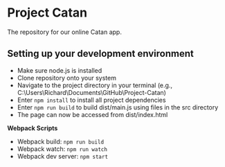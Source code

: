 # Project Catan
 
The repository for our online Catan app.

## Setting up your development environment

- Make sure node.js is installed
- Clone repository onto your system
- Navigate to the project directory in your terminal (e.g., C:\Users\Richard\Documents\GitHub\Project-Catan)
- Enter `npm install` to install all project dependencies
- Enter `npm run build` to build dist/main.js using files in the src directory
- The page can now be accessed from dist/index.html

**Webpack Scripts**
- Webpack build: `npm run build`
- Webpack watch: `npm run watch`
- Webpack dev server: `npm start`
